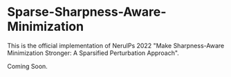 # Sparse-Sharpness-Aware-Minimization

This is the official implementation of NeruIPs 2022 "Make Sharpness-Aware Minimization Stronger: A Sparsified Perturbation Approach".

Coming Soon.
